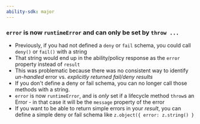 ```yaml
---
ability-sdk: major
---
```


### `error` is now `runtimeError` and can only be set by `throw ...`

- Previously, if you had not defined a `deny` or `fail` schema, you could call `deny()` or `fail()` with a string
- That string would end up in the ability/policy response as the `error` property instead of `result`
- This was problematic because there was no consistent way to identify _un-handled_ error vs. _explicitly returned fail/deny results_
- If you don't define a deny or fail schema, you can no longer call those methods with a string.
- `error` is now `runtimeError`, and is _only_ set if a lifecycle method `throw`s an Error - in that case it will be the `message` property of the error
- If you want to be able to return simple errors in your _result_, you can define a simple deny or fail schema like `z.object({ error: z.string() }`
